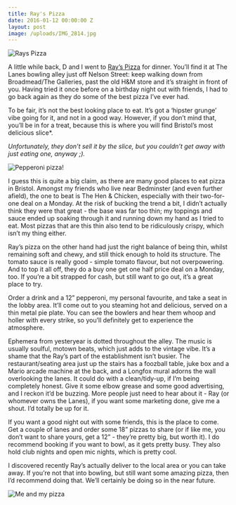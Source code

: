 ```yaml
---
title: Ray's Pizza
date: 2016-01-12 00:00:00 Z
layout: post
image: /uploads/IMG_2814.jpg
---
```


![Rays Pizza](/uploads/rays_pizza.jpg)

A little while back, D and I went to [Ray’s Pizza](http://www.thelanesbristol.co.uk/rays-pizza/) for dinner. You’ll find it at The Lanes bowling alley just off Nelson Street: keep walking down from Broadmead/The Galleries, past the old H&M store and it’s straight in front of you. Having tried it once before on a birthday night out with friends, I had to go back again as they do some of the best pizza I’ve ever had.

<!--more-->

To be fair, it’s not the best looking place to eat. It’s got a ‘hipster grunge’ vibe going for it, and not in a good way. However, if you don’t mind that, you’ll be in for a treat, because this is where you will find Bristol’s most delicious slice*.

*Unfortunately, they don’t sell it by the slice, but you couldn’t get away with just eating one, anyway ;).*

![Pepperoni pizza!](/uploads/IMG_2814.jpg)

I guess this is quite a big claim, as there are many good places to eat pizza in Bristol. Amongst my friends who live near Bedminster (and even further afield), the one to beat is The Hen & Chicken, especially with their two-for-one deal on a Monday. At the risk of bucking the trend a bit, I didn’t actually think they were that great - the base was far too thin; my toppings and sauce ended up soaking through it and running down my hand as I tried to eat. Most pizzas that are this thin also tend to be ridiculously crispy, which isn’t my thing either.

Ray’s pizza on the other hand had just the right balance of being thin, whilst remaining soft and chewy, and still thick enough to hold its structure. The tomato sauce is really good - simple tomato flavour, but not overpowering. And to top it all off, they do a buy one get one half price deal on a Monday, too. If you’re a bit strapped for cash, but still want to go out, it’s a great place to try.

Order a drink and a 12” pepperoni, my personal favourite, and take a seat in the lobby area. It’ll come out to you steaming hot and delicious, served on a thin metal pie plate. You can see the bowlers and hear them whoop and holler with every strike, so you’ll definitely get to experience the atmosphere.

Ephemera from yesteryear is dotted throughout the alley. The music is usually soulful, motown beats, which just adds to the vintage vibe. It’s a shame that the Ray’s part of the establishment isn’t busier. The restaurant/seating area just up the stairs has a foozball table, juke box and a Mario arcade machine at the back, and a Longfox mural adorns the wall overlooking the lanes. It could do with a clean/tidy-up, if I’m being completely honest. Give it some elbow grease and some good advertising, and I reckon it’d be buzzing. More people just need to hear about it - Ray (or whomever owns the Lanes), if you want some marketing done, give me a shout. I’d totally be up for it.

If you want a good night out with some friends, this is the place to come. Get a couple of lanes and order some 18” pizzas to share (or if like me, you don’t want to share yours, get a 12” - they’re pretty big, but worth it). I do recommend booking if you want to bowl, as it gets pretty busy. They also hold club nights and open mic nights, which is pretty cool.

I discovered recently Ray’s actually deliver to the local area or you can take away. If you’re not that into bowling, but still want some amazing pizza, then I’d recommend doing that. We’ll certainly be doing so in the near future.

![Me and my pizza](/uploads/IMG_2815.jpg)
